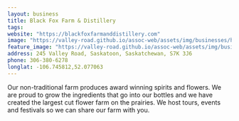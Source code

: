 ```yaml
---
layout: business
title: Black Fox Farm & Distillery
tags:
website: "https://blackfoxfarmanddistillery.com"
image: "https://valley-road.github.io/assoc-web/assets/img/businesses/hero-black-fox-farm.jpg"
feature_image: "https://valley-road.github.io/assoc-web/assets/img/businesses/hero-black-fox-farm.jpg"
address: 245 Valley Road, Saskatoon, Saskatchewan, S7K 3J6
phone: 306-380-6278
longlat: -106.745812,52.077063
---
```

Our non-traditional farm produces award winning spirits and flowers.  We are proud to grow the ingredients that go into our bottles and we have created the largest cut flower farm on the prairies.  We host tours, events and festivals so we can share our farm with you.
